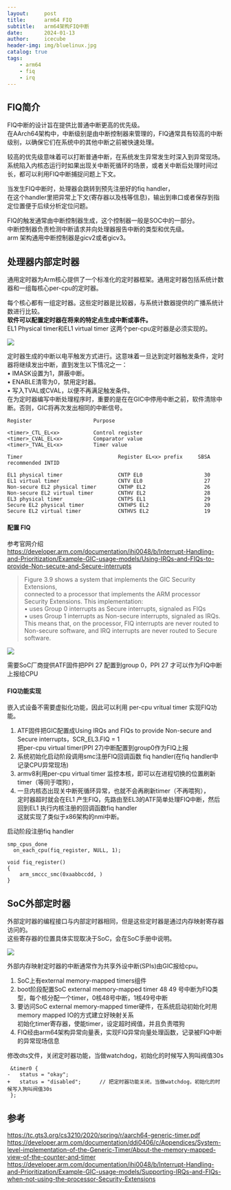 ```yaml
---
layout:     post
title:      arm64 FIQ
subtitle:   arm64架构FIQ中断
date:       2024-01-13
author:     icecube
header-img: img/bluelinux.jpg
catalog: true
tags:
    - arm64
    - fiq
    - irq
---
```


## FIQ简介
FIQ中断的设计旨在提供比普通中断更高的优先级。  
在AArch64架构中，中断级别是由中断控制器来管理的，FIQ通常具有较高的中断级别，以确保它们在系统中的其他中断之前被快速处理。

较高的优先级意味着可以打断普通中断，在系统发生异常发生时深入到异常现场。  
系统陷入内核态运行时如果出现关中断死循环的场景，或者关中断后处理时间过长，都可以利用FIQ中断捕捉问题上下文。  

当发生FIQ中断时，处理器会跳转到预先注册好的fiq handler，      
在这个handler里把异常上下文(寄存器以及栈等信息)，输出到串口或者保存到指定位置便于后续分析定位问题。

FIQ的触发通常由中断控制器生成，这个控制器一般是SOC中的一部分。    
中断控制器负责检测中断请求并向处理器报告中断的类型和优先级。    
arm 架构通用中断控制器是gicv2或者gicv3。

## 处理器内部定时器
通用定时器为Arm核心提供了一个标准化的定时器框架。通用定时器包括系统计数器和一组每核心per-cpu的定时器。  

每个核心都有一组定时器。这些定时器是比较器，与系统计数器提供的广播系统计数进行比较。    
**软件可以配置定时器在将来的特定点生成中断或事件。**      
EL1 Physical timer和EL1 virtual timer 这两个per-cpu定时器是必须实现的。

![](https://raw.githubusercontent.com/l3b2w1/l3b2w1.github.io/master/img/2024-01-13-internal-timer.png)  

定时器生成的中断以电平触发方式进行。这意味着一旦达到定时器触发条件，定时器将继续发出中断，直到发生以下情况之一：  
• IMASK设置为1，屏蔽中断。  
• ENABLE清零为0，禁用定时器。  
• 写入TVAL或CVAL，以便不再满足触发条件。    
在为定时器编写中断处理程序时，重要的是在在GIC中停用中断之前，软件清除中断。否则，GIC将再次发出相同的中断信号。  
```
Register                    Purpose

<timer>_CTL_EL<x>           Control register
<timer>_CVAL_EL<x>          Comparator value
<timer>_TVAL_EL<x>          Timer value
```

```
Timer                               Register EL<x> prefix     SBSA recommended INTID  

EL1 physical timer                  CNTP EL0                    30
EL1 virtual timer                   CNTV EL0                    27
Non-secure EL2 physical timer       CNTHP EL2                   26
Non-secure EL2 virtual timer        CNTHV EL2                   28
EL3 physical timer                  CNTPS EL1                   29
Secure EL2 physical timer           CNTHPS EL2                  20
Secure EL2 virtual timer            CNTHVS EL2                  19
```

#### 配置 FIQ  
参考官网介绍    
https://developer.arm.com/documentation/ihi0048/b/Interrupt-Handling-and-Prioritization/Example-GIC-usage-models/Using-IRQs-and-FIQs-to-provide-Non-secure-and-Secure-interrupts

> Figure 3.9 shows a system that implements the GIC Security Extensions,   
connected to a processor that implements the ARM processor Security Extensions. This implementation:  
	• uses Group 0 interrupts as Secure interrupts, signaled as FIQs  
	• uses Group 1 interrupts as Non-secure interrupts, signaled as IRQs.  
This means that, on the processor, FIQ interrupts are never routed to Non-secure software, and IRQ interrupts are never routed to
Secure software.  

![](https://raw.githubusercontent.com/l3b2w1/l3b2w1.github.io/master/img/2024-01-13-arm64-gic-igroup.png)  

需要SoC厂商提供ATF固件把PPI 27 配置到group 0，PPI 27 才可以作为FIQ中断上报给CPU

#### FIQ功能实现
嵌入式设备不需要虚拟化功能，因此可以利用 per-cpu vritual timer 实现FIQ功能。  

1. ATF固件把GIC配置成Using IRQs and FIQs to provide Non-secure and Secure interrupts，SCR_EL3.FIQ = 1  
   把per-cpu virtual timer(PPI 27)中断配置到group0作为FIQ上报
2. 系统初始化启动阶段调用smc注册FIQ回调函数 fiq handler(在fiq handler中记录CPU异常现场)
3. armv8利用per-cpu virtual timer 监控本核，即可以在进程切换的位置刷新timer（等同于喂狗），  
4. 一旦内核态出现关中断死循环异常，也就不会再刷新timer（不再喂狗），  
   定时器超时就会在EL1 产生FIQ，先路由至EL3的ATF简单处理FIQ中断，然后回到EL1 执行内核注册的回调函数fiq handler  
   这就实现了类似于x86架构的nmi中断。

启动阶段注册fiq handler
```
smp_cpus_done
  on_each_cpu(fiq_register, NULL, 1);

void fiq_register()
{
    arm_smccc_smc(0xaabbccdd, )
}
```

## SoC外部定时器

外部定时器的编程接口与内部定时器相同，但是这些定时器是通过内存映射寄存器访问的。  
这些寄存器的位置具体实现取决于SoC，会在SoC手册中说明。  

![](https://raw.githubusercontent.com/l3b2w1/l3b2w1.github.io/master/img/2024-01-13-external-timer.png)  

外部内存映射定时器的中断通常作为共享外设中断(SPIs)由GIC报给cpu。  


1. SoC上有external memory-mapped timers组件  
2. boot阶段配置SoC external memory-mapped timer 48 49 号中断为FIQ类型，每个核分配一个timer，0核48号中断，1核49号中断  
3. 要访问SoC external memory-mapped timer硬件，在系统启动初始化时用memory mapped IO的方式建立好映射关系  
   初始化timer寄存器，使能timer，设定超时阀值，并且负责喂狗  
4. FIQ经由arm64架构异常向量表，实现FIQ异常向量处理函数，记录被FIQ中断的异常现场信息  

修改dts文件，关闭定时器功能，当做watchdog，初始化的时候写入狗叫阀值30s
```
 &timer0 {
-	status = "okay";
+	status = "disabled";      // 把定时器功能关闭，当做watchdog，初始化的时候写入狗叫阀值30s
 };
```


## 参考
https://tc.gts3.org/cs3210/2020/spring/r/aarch64-generic-timer.pdf  
https://developer.arm.com/documentation/ddi0406/c/Appendices/System-level-implementation-of-the-Generic-Timer/About-the-memory-mapped-view-of-the-counter-and-timer   
https://developer.arm.com/documentation/ihi0048/b/Interrupt-Handling-and-Prioritization/Example-GIC-usage-models/Supporting-IRQs-and-FIQs-when-not-using-the-processor-Security-Extensions  

